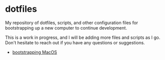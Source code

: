 # dotfiles

My repository of dotfiles, scripts, and other configuration files for bootstrapping up a new computer to continue development.

This is a work in progress, and I will be adding more files and scripts as I go. Don't hesitate to reach out if you have any questions or suggestions.

- [bootstrapping MacOS](./bootstrap-macos.md)
